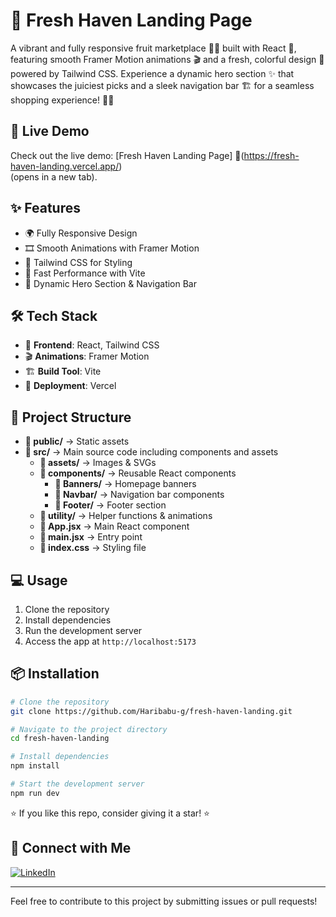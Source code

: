 # 🌿 Fresh Haven Landing Page 


A vibrant and fully responsive fruit marketplace 🍏🍊 built with React 🚀, featuring smooth Framer Motion animations 🎬 and a fresh, colorful design 🎨 powered by Tailwind CSS. Experience a dynamic hero section ✨ that showcases the juiciest picks and a sleek navigation bar 🏗️ for a seamless shopping experience! 🛒🥭

 
## 🚀 Live Demo  
Check out the live demo: [Fresh Haven Landing Page] 🔗(https://fresh-haven-landing.vercel.app/)  
 (opens in a new tab).


 ## ✨ Features

- 🌍 Fully Responsive Design  
- 🎞️ Smooth Animations with Framer Motion  
- 🎨 Tailwind CSS for Styling  
- 🚀 Fast Performance with Vite  
- 🔗 Dynamic Hero Section & Navigation Bar


## 🛠️ Tech Stack  

- 🎨 **Frontend**: React, Tailwind CSS  
- 🎬 **Animations**: Framer Motion  
- 🏗️ **Build Tool**: Vite  
- 🚀 **Deployment**: Vercel 


## 📂 Project Structure

- **📁 public/** → Static assets  
- **📁 src/** → Main source code including components and assets  
  - **📁 assets/** → Images & SVGs  
  - **📁 components/** → Reusable React components  
    - **📁 Banners/** → Homepage banners  
    - **📁 Navbar/** → Navigation bar components  
    - **📁 Footer/** → Footer section  
  - **📁 utility/** → Helper functions & animations  
  - **📄 App.jsx** → Main React component  
  - **📄 main.jsx** → Entry point  
  - **🎨 index.css** → Styling file
 
## 💻 Usage

1. Clone the repository
2. Install dependencies
3. Run the development server
4. Access the app at `http://localhost:5173`

## 📦 Installation

```bash
# Clone the repository
git clone https://github.com/Haribabu-g/fresh-haven-landing.git

# Navigate to the project directory
cd fresh-haven-landing

# Install dependencies
npm install

# Start the development server
npm run dev

```

⭐ If you like this repo, consider giving it a star! ⭐

## 📌 Connect with Me

[![LinkedIn](https://img.shields.io/badge/LinkedIn-Connect-blue?style=flat&logo=linkedin)](https://www.linkedin.com/in/haribabu-g/)  


---

Feel free to contribute to this project by submitting issues or pull requests!
